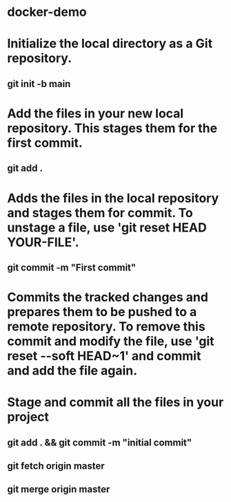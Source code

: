 # docker-demo

# Initialize the local directory as a Git repository.
## git init -b main

# Add the files in your new local repository. This stages them for the first commit.
## git add .
# Adds the files in the local repository and stages them for commit. To unstage a file, use 'git reset HEAD YOUR-FILE'.

## git commit -m "First commit"
# Commits the tracked changes and prepares them to be pushed to a remote repository. To remove this commit and modify the file, use 'git reset --soft HEAD~1' and commit and add the file again.


# Stage and commit all the files in your project
## git add . && git commit -m "initial commit"


## git fetch origin master
## git merge origin master